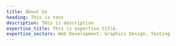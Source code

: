 ```yaml
---
title: About Us
heading: This is test
description: THis is description
expertise_title: This is expertise title.
expertise_sectors: Web Development, Graphics Design, Testing
---
```

